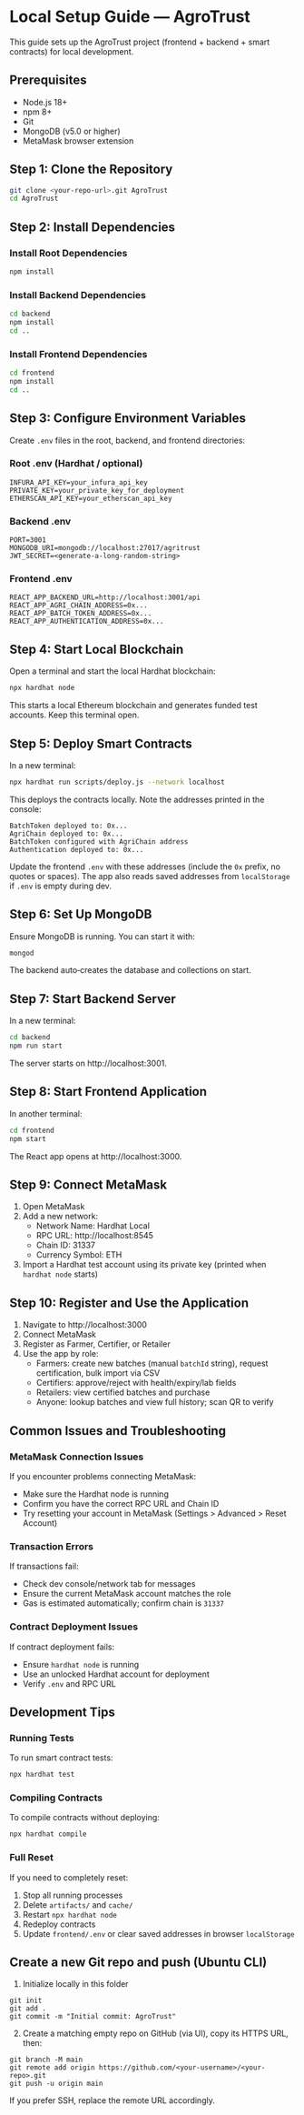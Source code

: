 # Local Setup Guide — AgroTrust

This guide sets up the AgroTrust project (frontend + backend + smart contracts) for local development.

## Prerequisites

- Node.js 18+
- npm 8+
- Git
- MongoDB (v5.0 or higher)
- MetaMask browser extension

## Step 1: Clone the Repository

```bash
git clone <your-repo-url>.git AgroTrust
cd AgroTrust
```

## Step 2: Install Dependencies

### Install Root Dependencies

```bash
npm install
```

### Install Backend Dependencies

```bash
cd backend
npm install
cd ..
```

### Install Frontend Dependencies

```bash
cd frontend
npm install
cd ..
```

## Step 3: Configure Environment Variables

Create `.env` files in the root, backend, and frontend directories:

### Root .env (Hardhat / optional)

```
INFURA_API_KEY=your_infura_api_key
PRIVATE_KEY=your_private_key_for_deployment
ETHERSCAN_API_KEY=your_etherscan_api_key
```

### Backend .env

```
PORT=3001
MONGODB_URI=mongodb://localhost:27017/agritrust
JWT_SECRET=<generate-a-long-random-string>
```

### Frontend .env

```
REACT_APP_BACKEND_URL=http://localhost:3001/api
REACT_APP_AGRI_CHAIN_ADDRESS=0x...
REACT_APP_BATCH_TOKEN_ADDRESS=0x...
REACT_APP_AUTHENTICATION_ADDRESS=0x...
```

## Step 4: Start Local Blockchain

Open a terminal and start the local Hardhat blockchain:

```bash
npx hardhat node
```

This starts a local Ethereum blockchain and generates funded test accounts. Keep this terminal open.

## Step 5: Deploy Smart Contracts

In a new terminal:

```bash
npx hardhat run scripts/deploy.js --network localhost
```

This deploys the contracts locally. Note the addresses printed in the console:

```
BatchToken deployed to: 0x...
AgriChain deployed to: 0x...
BatchToken configured with AgriChain address
Authentication deployed to: 0x...
```

Update the frontend `.env` with these addresses (include the `0x` prefix, no quotes or spaces). The app also reads saved addresses from `localStorage` if `.env` is empty during dev.

## Step 6: Set Up MongoDB

Ensure MongoDB is running. You can start it with:

```bash
mongod
```

The backend auto‑creates the database and collections on start.

## Step 7: Start Backend Server

In a new terminal:

```bash
cd backend
npm run start
```

The server starts on http://localhost:3001.

## Step 8: Start Frontend Application

In another terminal:

```bash
cd frontend
npm start
```

The React app opens at http://localhost:3000.

## Step 9: Connect MetaMask

1. Open MetaMask
2. Add a new network:
   - Network Name: Hardhat Local
   - RPC URL: http://localhost:8545
   - Chain ID: 31337
   - Currency Symbol: ETH
3. Import a Hardhat test account using its private key (printed when `hardhat node` starts)

## Step 10: Register and Use the Application

1. Navigate to http://localhost:3000
2. Connect MetaMask
3. Register as Farmer, Certifier, or Retailer
4. Use the app by role:
   - Farmers: create new batches (manual `batchId` string), request certification, bulk import via CSV
   - Certifiers: approve/reject with health/expiry/lab fields
   - Retailers: view certified batches and purchase
   - Anyone: lookup batches and view full history; scan QR to verify

## Common Issues and Troubleshooting

### MetaMask Connection Issues

If you encounter problems connecting MetaMask:
- Make sure the Hardhat node is running
- Confirm you have the correct RPC URL and Chain ID
- Try resetting your account in MetaMask (Settings > Advanced > Reset Account)

### Transaction Errors

If transactions fail:
- Check dev console/network tab for messages
- Ensure the current MetaMask account matches the role
- Gas is estimated automatically; confirm chain is `31337`

### Contract Deployment Issues

If contract deployment fails:
- Ensure `hardhat node` is running
- Use an unlocked Hardhat account for deployment
- Verify `.env` and RPC URL

## Development Tips

### Running Tests

To run smart contract tests:

```bash
npx hardhat test
```

### Compiling Contracts

To compile contracts without deploying:

```bash
npx hardhat compile
```

### Full Reset

If you need to completely reset:

1. Stop all running processes
2. Delete `artifacts/` and `cache/`
3. Restart `npx hardhat node`
4. Redeploy contracts
5. Update `frontend/.env` or clear saved addresses in browser `localStorage`

## Create a new Git repo and push (Ubuntu CLI)

1) Initialize locally in this folder
```
git init
git add .
git commit -m "Initial commit: AgroTrust"
```
2) Create a matching empty repo on GitHub (via UI), copy its HTTPS URL, then:
```
git branch -M main
git remote add origin https://github.com/<your-username>/<your-repo>.git
git push -u origin main
```
If you prefer SSH, replace the remote URL accordingly.
